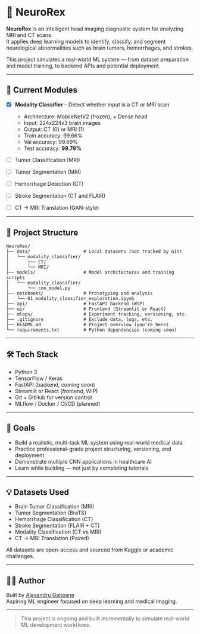 # 🧠 NeuroRex

**NeuroRex** is an intelligent head imaging diagnostic system for analyzing MRI and CT scans.  
It applies deep learning models to identify, classify, and segment neurological abnormalities such as brain tumors, hemorrhages, and strokes.

This project simulates a real-world ML system — from dataset preparation and model training, to backend APIs and potential deployment.

---

## 🚀 Current Modules

- [x] **Modality Classifier** – Detect whether input is a CT or MRI scan

    - Architecture: MobileNetV2 (frozen), + Dense head
    - Input: 224x224x3 brain images
    - Output: CT (0) or MRI (1)
    - Train accuracy: 99.66%
    - Val accuracy: 99.69%
    - Test accuracy: **99.79%**

- [ ] Tumor Classification (MRI)
- [ ] Tumor Segmentation (MRI)
- [ ] Hemorrhage Detection (CT)
- [ ] Stroke Segmentation (CT and FLAIR)
- [ ] CT → MRI Translation (GAN-style)

---

## 📁 Project Structure

```
NeuroRex/
├── data/                    # Local datasets (not tracked by Git)
│   └── modality_classifier/
│       ├── CT/
│       └── MRI/
├── models/                  # Model architectures and training scripts
│   └── modality_classifier/
│       └── cnn_model.py
├── notebooks/               # Prototyping and analysis
│   └── 01_modality_classifier_exploration.ipynb
├── api/                     # FastAPI backend (WIP)
├── ui/                      # Frontend (Streamlit or React)
├── mlops/                   # Experiment tracking, versioning, etc.
├── .gitignore               # Exclude data, logs, etc.
├── README.md                # Project overview (you’re here)
└── requirements.txt         # Python dependencies (coming soon)
```
---

## 🛠️ Tech Stack

- Python 3
- TensorFlow / Keras
- FastAPI (backend, coming soon)
- Streamlit or React (frontend, WIP)
- Git + GitHub for version control
- MLflow / Docker / CI/CD (planned)

---

## 📌 Goals

- Build a realistic, multi-task ML system using real-world medical data
- Practice professional-grade project structuring, versioning, and deployment
- Demonstrate multiple CNN applications in healthcare AI
- Learn while building — not just by completing tutorials

---

## 💡 Datasets Used

- Brain Tumor Classification (MRI)
- Tumor Segmentation (BraTS)
- Hemorrhage Classification (CT)
- Stroke Segmentation (FLAIR + CT)
- Modality Classification (CT vs MRI)
- CT → MRI Translation (Paired)

All datasets are open-access and sourced from Kaggle or academic challenges.

---

## 👨‍💻 Author

Built by [Alexandru Gaitoane](https://github.com/alexandrugaitoane)  
Aspiring ML engineer focused on deep learning and medical imaging.

---

> This project is ongoing and built incrementally to simulate real-world ML development workflows.
